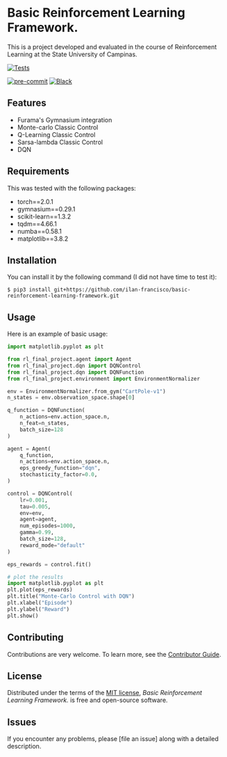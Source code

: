 # Basic Reinforcement Learning Framework.

This is a project developed and evaluated in the course of Reinforcement Learning at the State University of Campinas.

[![Tests](https://github.com/ilan-francisco/basic-reinforcement-learning-framework/workflows/Tests/badge.svg)][tests]

[![pre-commit](https://img.shields.io/badge/pre--commit-enabled-brightgreen?logo=pre-commit&logoColor=white)][pre-commit]
[![Black](https://img.shields.io/badge/code%20style-black-000000.svg)][black]

[tests]: https://github.com/ilan-francisco/basic-reinforcement-learning-framework/actions?workflow=Tests
[pre-commit]: https://github.com/pre-commit/pre-commit
[black]: https://github.com/psf/black

## Features

- Furama's Gymnasium integration
- Monte-carlo Classic Control
- Q-Learning Classic Control
- Sarsa-lambda Classic Control
- DQN

## Requirements

This was tested with the following packages:

- torch==2.0.1
- gymnasium==0.29.1
- scikit-learn==1.3.2
- tqdm==4.66.1
- numba==0.58.1
- matplotlib==3.8.2

## Installation

You can install it by the following command (I did not have time to test it):

```console
$ pip3 install git+https://github.com/ilan-francisco/basic-reinforcement-learning-framework.git
```

## Usage

Here is an example of basic usage:

```python
import matplotlib.pyplot as plt

from rl_final_project.agent import Agent
from rl_final_project.dqn import DQNControl
from rl_final_project.dqn import DQNFunction
from rl_final_project.environment import EnvironmentNormalizer

env = EnvironmentNormalizer.from_gym("CartPole-v1")
n_states = env.observation_space.shape[0]

q_function = DQNFunction(
    n_actions=env.action_space.n, 
    n_feat=n_states,
    batch_size=128
)

agent = Agent(
    q_function,
    n_actions=env.action_space.n,
    eps_greedy_function="dqn",
    stochasticity_factor=0.0,
)

control = DQNControl(
    lr=0.001, 
    tau=0.005, 
    env=env, 
    agent=agent,
    num_episodes=1000, 
    gamma=0.99, 
    batch_size=128, 
    reward_mode="default"
)

eps_rewards = control.fit()

# plot the results
import matplotlib.pyplot as plt
plt.plot(eps_rewards)
plt.title("Monte-Carlo Control with DQN")
plt.xlabel("Episode")
plt.ylabel("Reward")
plt.show()
```

## Contributing

Contributions are very welcome.
To learn more, see the [Contributor Guide].

## License

Distributed under the terms of the [MIT license][license],
_Basic Reinforcement Learning Framework._ is free and open-source software.

## Issues

If you encounter any problems,
please [file an issue] along with a detailed description.

<!-- github-only -->

[license]: https://github.com/ilan-francisco/mo436_final_project/blob/main/LICENSE
[contributor guide]: https://github.com/ilan-francisco/mo436_final_project/blob/main/CONTRIBUTING.md
[command-line reference]: https://mo436_final_project.readthedocs.io/en/latest/usage.html
